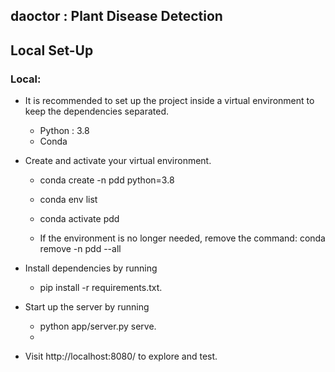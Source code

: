 daoctor : 
 Plant Disease Detection
------------------------
 
## Local Set-Up

### Local:
* It is recommended to set up the project inside a virtual environment to keep the dependencies separated.

  * Python : 3.8
  * Conda

* Create and activate your virtual environment.
  * conda create -n pdd python=3.8
  * conda env list
  * conda activate pdd
    
  * If the environment is no longer needed, remove the command: conda remove -n pdd --all

* Install dependencies by running
  * pip install -r requirements.txt.
    
* Start up the server by running
  * python app/server.py serve.
  * 
* Visit http://localhost:8080/ to explore and test.

